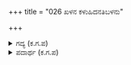 +++
title = "026 ಖಳನ ಕಳುಹಿದನತಿಬಳನು"

+++

<details><summary>ಗದ್ಯ (ಕ.ಗ.ಪ) </summary>

26. ಶಕ್ತಿಶಾಲಿ ಭೀಷ್ಮನು ದುಷ್ಟನಾದ ದುರ್ಯೋಧನನಿಗೆ ಸಮಾಧಾನ ಹೇಳಿ ಅರಮನೆಗೆ ಕಳಿಸಿದನು. ಭೀಷ್ಮನು ತನ್ನ ಮನಸ್ಸಿನಲ್ಲಿ ಹೀಗೆ ಚಿಂತಿಸಿದನು. ಧರ್ಮಿಷ್ಠರಾದ ಪಾಂಡವಪುತ್ರರ ರಕ್ಷಣೆ ನನ್ನದಾಗಿದೆ. ಮಿತಿಮೀರಿ ಹೋರಾಡುವ ಪಕ್ಷಕ್ಕೆ ಅವರ ಕಡೆ ಶ್ರೀಕೃಷ್ಣನು ಇದ್ದಾನೆ. ಅಂಜುತ್ತ ಹೋರಾಡಿದರೆ, ಈ ಕಡೆ ಸರ್ಪಧ್ವಜನಾದ ಅತಿ ಹಠಮಾರಿ ದುರ್ಯೋಧನನಿಗೆ ಒತ್ತಾಸೆಯನ್ನು ಕಾಣೆನು. ಈಗ ನನ್ನ ಕರ್ತವ್ಯ  ಏನೆಂದು ಚಿಂತಾಕ್ರಾಂತನಾದನು.
</details>

<details><summary>ಪದಾರ್ಥ (ಕ.ಗ.ಪ) </summary>

ಹಾವಿನ ಹಳವಿಗೆಯ ಕಡಮೂರ್ಖ-ಸರ್ಪಧ್ವಜನಾದ ದುಷ್ಟ ದುರ್ಯೋಧನ,
</details>
